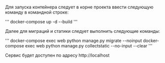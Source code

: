 Для запуска контейнера следует в корне проекта ввести следующую команду в командной строке:

'''
docker-compose up -d --build
'''

Далее для миграций и статики следует выполнить следующие команды:

'''
docker-compose exec web python manage.py migrate --noinput
docker-compose exec web python manage.py collectstatic --no-input --clear
'''

Сервис будет доступен по адресу http://localhost